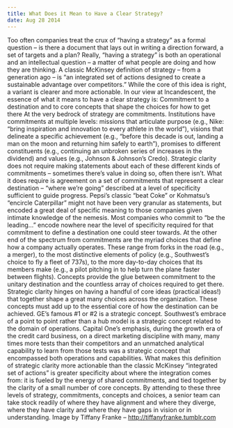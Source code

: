 ```yaml
---
title: What Does it Mean to Have a Clear Strategy?
date: Aug 28 2014
---
```


Too often companies treat the crux of “having a strategy” as a formal question – is there a document that lays out in writing a direction forward, a set of targets and a plan? Really, “having a strategy” is both an operational and an intellectual question – a matter of what people are doing and how they are thinking. A classic McKinsey definition of strategy – from a generation ago – is “an integrated set of actions designed to create a sustainable advantage over competitors.” While the core of this idea is right, a variant is clearer and more actionable. In our view at Incandescent, the essence of what it means to have a clear strategy is: Commitment to a destination and to core concepts that shape the choices for how to get there At the very bedrock of strategy are commitments. Institutions have commitments at multiple levels: missions that articulate purpose (e.g., Nike: “bring inspiration and innovation to every athlete in the world”), visions that delineate a specific achievement (e.g., “before this decade is out, landing a man on the moon and returning him safely to earth”), promises to different constituents (e.g., continuing an unbroken series of increases in the dividend) and values (e.g., Johnson & Johnson’s Credo). Strategic clarity does not require making statements about each of these different kinds of commitments – sometimes there’s value in doing so, often there isn’t. What it does require is agreement on a set of commitments that represent a clear destination – “where we’re going” described at a level of specificity sufficient to guide progress. Pepsi’s classic “beat Coke” or Kohmatsu’s “encircle Caterpillar” might not have been very granular as statements, but encoded a great deal of specific meaning to those companies given intimate knowledge of the nemesis. Most companies who commit to “be the leading…” encode nowhere near the level of specificity required for that commitment to define a destination one could steer towards. At the other end of the spectrum from commitments are the myriad choices that define how a company actually operates. These range from forks in the road (e.g., a merger), to the most distinctive elements of policy (e.g., Southwest’s choice to fly a fleet of 737s), to the more day-to-day choices that its members make (e.g., a pilot pitching in to help turn the plane faster between flights). Concepts provide the glue between commitment to the unitary destination and the countless array of choices required to get there. Strategic clarity hinges on having a handful of core ideas (practical ideas!) that together shape a great many choices across the organization. These concepts must add up to the essential core of how the destination can be achieved. GE’s famous #1 or #2 is a strategic concept. Southwest’s embrace of a point to point rather than a hub model is a strategic concept related to the domain of operations. Capital One’s emphasis, during the growth era of the credit card business, on a direct marketing discipline with many, many times more tests than their competitors and an unmatched analytical capability to learn from those tests was a strategic concept that encompassed both operations and capabilities. What makes this definition of strategic clarity more actionable than the classic McKinsey “integrated set of actions” is greater specificity about where the integration comes from: it is fueled by the energy of shared commitments, and tied together by the clarity of a small number of core concepts. By attending to these three levels of strategy, commitments, concepts and choices, a senior team can take stock readily of where they have alignment and where they diverge, where they have clarity and where they have gaps in vision or in understanding. Image by Tiffany Franke – http://tiffanyfranke.tumblr.com
